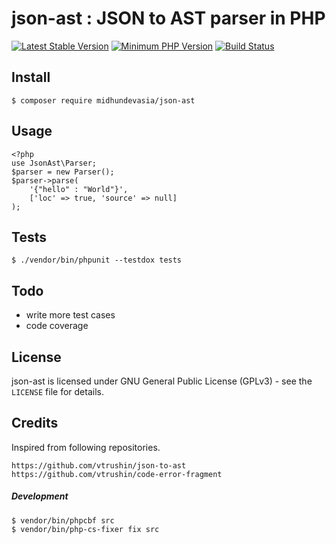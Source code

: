 # json-ast : JSON to AST parser in PHP

[![Latest Stable Version](https://img.shields.io/packagist/v/midhundevasia/json-ast.svg?style=flat-square)](https://packagist.org/packages/midhundevasia/json-ast)
[![Minimum PHP Version](https://img.shields.io/badge/php-%3E%3D%207.0-8892BF.svg?style=flat-square)](https://php.net/)
[![Build Status](https://travis-ci.com/midhundevasia/json-ast.svg?branch=master)](https://travis-ci.com/midhundevasia/json-ast)

## Install
    $ composer require midhundevasia/json-ast
    
## Usage
    <?php
    use JsonAst\Parser;
    $parser = new Parser();
    $parser->parse(
        '{"hello" : "World"}',
        ['loc' => true, 'source' => null]
    );


## Tests
    $ ./vendor/bin/phpunit --testdox tests

## Todo
 - write more test cases
 - code coverage
 
## License
json-ast is licensed under GNU General Public License (GPLv3) - see the `LICENSE` file for details.

## Credits
Inspired from following repositories.
  
    https://github.com/vtrushin/json-to-ast
    https://github.com/vtrushin/code-error-fragment
    
##### Development
    $ vendor/bin/phpcbf src
    $ vendor/bin/php-cs-fixer fix src
